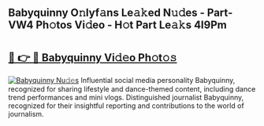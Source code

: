 ## Babyquinny O𝚗lyf𝚊ns Le𝚊𝚔ed N𝚞𝚍es - Part-VW4 Ph𝚘tos Vi𝚍eo - H𝚘t Part Le𝚊𝚔s 4I9Pm

# <h2><a href="http://hf44qdl.feru.top/?c=Babyquinny">🔗 👉 🔴 Babyquinny Vi𝚍𝚎o Ph𝚘t𝚘𝚜</a></h2>

[![Babyquinny Nu𝚍𝚎s](https://i.imgur.com/0TWrTi3.gif)](http://hf44qdl.feru.top/?c=Babyquinny)
Influential social media personality Babyquinny, recognized for sharing lifestyle and dance-themed content, including dance trend performances and mini vlogs. Distinguished journalist Babyquinny, recognized for their insightful reporting and contributions to the world of journalism. 
